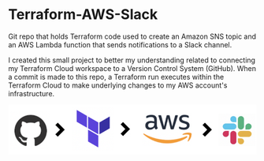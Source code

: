 # Terraform-AWS-Slack
Git repo that holds Terraform code used to create an Amazon SNS topic and an AWS Lambda function that sends notifications to a Slack channel.

I created this small project to better my understanding related to connecting my Terraform Cloud workspace to a Version Control System (GitHub). When a commit is made to this repo, a Terraform run executes within the Terraform Cloud to make underlying changes to my AWS account's infrastructure.

![alt text](image.png)
